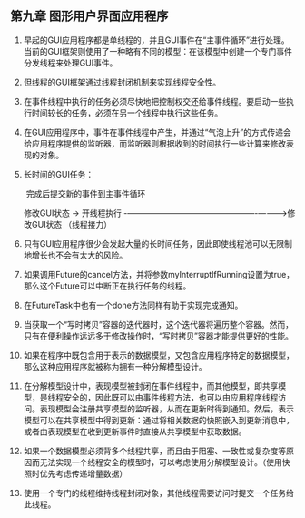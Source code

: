 ## 第九章 图形用户界面应用程序

1. 早起的GUI应用程序都是单线程的，并且GUI事件在“主事件循环”进行处理。当前的GUI框架则使用了一种略有不同的模型：在该模型中创建一个专门事件分发线程来处理GUI事件。

2. 但线程的GUI框架通过线程封闭机制来实现线程安全性。

3. 在事件线程中执行的任务必须尽快地把控制权交还给事件线程。要启动一些执行时间较长的任务，必须在另一个线程中执行这些任务。

4. 在GUI应用程序中，事件在事件线程中产生，并通过“气泡上升”的方式传递会给应用程序提供的监听器，而监听器则根据收到的时间执行一些计算来修改表现的对象。

5. 长时间的GUI任务：

   ​															完成后提交新的事件到主事件循环

   修改GUI状态 -> 开线程执行 -————————————————-————>修改GUI状态     （线程接力）

6. 只有GUI应用程序很少会发起大量的长时间任务，因此即使线程池可以无限制地增长也不会有太大的风险。

7. 如果调用Future的cancel方法，并将参数myInterruptIfRunning设置为true，那么这个Future可以中断正在执行任务的线程。

8. 在FutureTask中也有一个done方法同样有助于实现完成通知。

9. 当获取一个“写时拷贝”容器的迭代器时，这个迭代器将遍历整个容器。然而，只有在便利操作远远多于修改操作时，“写时拷贝”容器才能提供更好的性能。

10. 如果在程序中既包含用于表示的数据模型，又包含应用程序特定的数据模型，那么这种应用程序就被称为拥有一种分解模型设计。

11. 在分解模型设计中，表现模型被封闭在事件线程中，而其他模型，即共享模型，是线程安全的，因此既可以由事件线程方法，也可以由应用程序线程访问。表现模型会注册共享模型的监听器，从而在更新时得到通知。然后，表示模型可以在共享模型中得到更新：通过将相关数据的快照嵌入到更新消息中，或者由表现模型在收到更新事件时直接从共享模型中获取数据。

12. 如果一个数据模型必须背多个线程共享，而且由于阻塞、一致性或复杂度等原因而无法实现一个线程安全的模型时，可以考虑使用分解模型设计。（使用快照时优先考虑传递增量数据）

13. 使用一个专门的线程维持线程封闭对象，其他线程需要访问时提交一个任务给此线程。